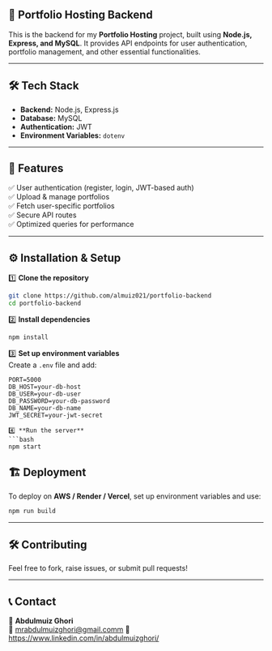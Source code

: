 ## 🚀 Portfolio Hosting Backend

This is the backend for my **Portfolio Hosting** project, built using **Node.js,
Express, and MySQL**. It provides API endpoints for user authentication,
portfolio management, and other essential functionalities.

<!-- ### 🔗 Frontend Repository

[Portfolio Hosting Frontend](#) -->

---

## 🛠️ Tech Stack

- **Backend:** Node.js, Express.js
- **Database:** MySQL
- **Authentication:** JWT
- **Environment Variables:** `dotenv`

---

## 📌 Features

✅ User authentication (register, login, JWT-based auth)  
✅ Upload & manage portfolios  
✅ Fetch user-specific portfolios  
✅ Secure API routes  
✅ Optimized queries for performance

---

## ⚙️ Installation & Setup

1️⃣ **Clone the repository**

```bash
git clone https://github.com/almuiz021/portfolio-backend
cd portfolio-backend
```

2️⃣ **Install dependencies**

```bash
npm install
```

3️⃣ **Set up environment variables**  
Create a `.env` file and add:

````env
PORT=5000
DB_HOST=your-db-host
DB_USER=your-db-user
DB_PASSWORD=your-db-password
DB_NAME=your-db-name
JWT_SECRET=your-jwt-secret

4️⃣ **Run the server**
```bash
npm start
````

## 🏗️ Deployment

To deploy on **AWS / Render / Vercel**, set up environment variables and use:

```bash
npm run build
```

---

## 🛠️ Contributing

Feel free to fork, raise issues, or submit pull requests!

---

## 📞 Contact

👤 **Abdulmuiz Ghori**  
📩 mrabdulmuizghori@gmail.comm 🔗 https://www.linkedin.com/in/abdulmuizghori/
